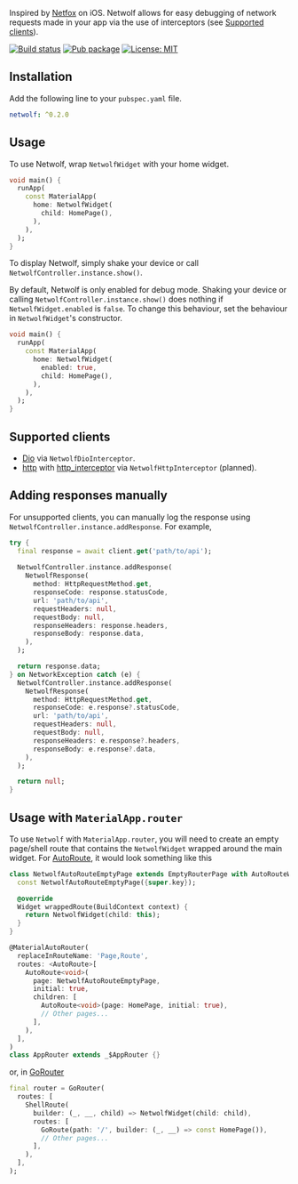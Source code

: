 Inspired by [Netfox](https://github.com/kasketis/netfox) on iOS. Netwolf allows for easy debugging of network requests made in your app via the use of interceptors (see [Supported clients](#supported-clients)).

[![Build status](https://github.com/pongloongyeat/netwolf/actions/workflows/flutter.yaml/badge.svg)](https://github.com/pongloongyeat/netwolf/actions/workflows/flutter.yaml)
[![Pub package](https://img.shields.io/pub/v/netwolf.svg)](https://pub.dev/packages/netwolf)
[![License: MIT](https://img.shields.io/badge/License-MIT-blue.svg)](https://opensource.org/licenses/MIT)

## Installation

Add the following line to your `pubspec.yaml` file.

```yaml
netwolf: ^0.2.0
```

## Usage

To use Netwolf, wrap `NetwolfWidget` with your home widget.

```dart
void main() {
  runApp(
    const MaterialApp(
      home: NetwolfWidget(
        child: HomePage(),
      ),
    ),
  );
}
```

To display Netwolf, simply shake your device or call `NetwolfController.instance.show()`.

By default, Netwolf is only enabled for debug mode. Shaking your device or calling `NetwolfController.instance.show()` does nothing if `NetwolfWidget.enabled` is `false`. To change this behaviour, set the behaviour in `NetwolfWidget`'s constructor.

```dart
void main() {
  runApp(
    const MaterialApp(
      home: NetwolfWidget(
        enabled: true,
        child: HomePage(),
      ),
    ),
  );
}
```

## Supported clients

- [Dio](https://pub.dev/packages/dio) via `NetwolfDioInterceptor`.
- [http](https://pub.dev/packages/http) with [http_interceptor](https://pub.dev/packages/http_interceptor) via `NetwolfHttpInterceptor` (planned).

## Adding responses manually

For unsupported clients, you can manually log the response using `NetwolfController.instance.addResponse`. For example,

```dart
try {
  final response = await client.get('path/to/api');
  
  NetwolfController.instance.addResponse(
    NetwolfResponse(
      method: HttpRequestMethod.get,
      responseCode: response.statusCode,
      url: 'path/to/api',
      requestHeaders: null,
      requestBody: null,
      responseHeaders: response.headers,
      responseBody: response.data,
    ),
  );

  return response.data;
} on NetworkException catch (e) {
  NetwolfController.instance.addResponse(
    NetwolfResponse(
      method: HttpRequestMethod.get,
      responseCode: e.response?.statusCode,
      url: 'path/to/api',
      requestHeaders: null,
      requestBody: null,
      responseHeaders: e.response?.headers,
      responseBody: e.response?.data,
    ),
  );

  return null;
}
```

## Usage with `MaterialApp.router`

To use `Netwolf` with `MaterialApp.router`, you will need to create an empty page/shell route that contains the `NetwolfWidget` wrapped around the main widget. For [AutoRoute](https://pub.dev/packages/auto_route), it would look something like this

```dart
class NetwolfAutoRouteEmptyPage extends EmptyRouterPage with AutoRouteWrapper {
  const NetwolfAutoRouteEmptyPage({super.key});

  @override
  Widget wrappedRoute(BuildContext context) {
    return NetwolfWidget(child: this);
  }
}

@MaterialAutoRouter(
  replaceInRouteName: 'Page,Route',
  routes: <AutoRoute>[
    AutoRoute<void>(
      page: NetwolfAutoRouteEmptyPage,
      initial: true,
      children: [
        AutoRoute<void>(page: HomePage, initial: true),
        // Other pages...
      ],
    ),
  ],
)
class AppRouter extends _$AppRouter {}
```

or, in [GoRouter](https://pub.dev/packages/go_router)

```dart
final router = GoRouter(
  routes: [
    ShellRoute(
      builder: (_, __, child) => NetwolfWidget(child: child),
      routes: [
        GoRoute(path: '/', builder: (_, __) => const HomePage()),
        // Other pages...
      ],
    ),
  ],
);
```